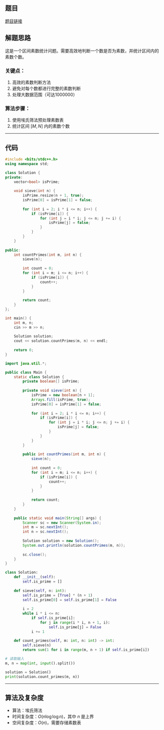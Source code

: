 ## 题目
[题目链接](https://www.nowcoder.com/practice/ea1c82be0c144d74925a044973fe9a5c?tpId=182&tqId=174127&sourceUrl=/exam/oj&channenl=wgithub&fromPut=wgithub)

## 解题思路

这是一个区间素数统计问题。需要高效地判断一个数是否为素数，并统计区间内的素数个数。

### 关键点：
1. 高效的素数判断方法
2. 避免对每个数都进行完整的素数判断
3. 处理大数据范围（可达1000000）

### 算法步骤：
1. 使用埃氏筛法预处理素数表
2. 统计区间 $[M,N]$ 内的素数个数

---

## 代码
```cpp []
#include <bits/stdc++.h>
using namespace std;

class Solution {
private:
    vector<bool> isPrime;
    
    void sieve(int n) {
        isPrime.resize(n + 1, true);
        isPrime[0] = isPrime[1] = false;
        
        for (int i = 2; i * i <= n; i++) {
            if (isPrime[i]) {
                for (int j = i * i; j <= n; j += i) {
                    isPrime[j] = false;
                }
            }
        }
    }
    
public:
    int countPrimes(int m, int n) {
        sieve(n);
        
        int count = 0;
        for (int i = m; i <= n; i++) {
            if (isPrime[i]) {
                count++;
            }
        }
        
        return count;
    }
};

int main() {
    int m, n;
    cin >> m >> n;
    
    Solution solution;
    cout << solution.countPrimes(m, n) << endl;
    
    return 0;
}
```

```java []
import java.util.*;

public class Main {
    static class Solution {
        private boolean[] isPrime;
        
        private void sieve(int n) {
            isPrime = new boolean[n + 1];
            Arrays.fill(isPrime, true);
            isPrime[0] = isPrime[1] = false;
            
            for (int i = 2; i * i <= n; i++) {
                if (isPrime[i]) {
                    for (int j = i * i; j <= n; j += i) {
                        isPrime[j] = false;
                    }
                }
            }
        }
        
        public int countPrimes(int m, int n) {
            sieve(n);
            
            int count = 0;
            for (int i = m; i <= n; i++) {
                if (isPrime[i]) {
                    count++;
                }
            }
            
            return count;
        }
    }
    
    public static void main(String[] args) {
        Scanner sc = new Scanner(System.in);
        int m = sc.nextInt();
        int n = sc.nextInt();
        
        Solution solution = new Solution();
        System.out.println(solution.countPrimes(m, n));
        
        sc.close();
    }
}
```

```python []
class Solution:
    def __init__(self):
        self.is_prime = []
    
    def sieve(self, n: int):
        self.is_prime = [True] * (n + 1)
        self.is_prime[0] = self.is_prime[1] = False
        
        i = 2
        while i * i <= n:
            if self.is_prime[i]:
                for j in range(i * i, n + 1, i):
                    self.is_prime[j] = False
            i += 1
    
    def count_primes(self, m: int, n: int) -> int:
        self.sieve(n)
        return sum(1 for i in range(m, n + 1) if self.is_prime[i])

# 读取输入
m, n = map(int, input().split())

solution = Solution()
print(solution.count_primes(m, n))
```

---

## 算法及复杂度
- 算法：埃氏筛法
- 时间复杂度：$O(n \log \log n)$，其中 $n$ 是上界
- 空间复杂度：$O(n)$，需要存储素数表

